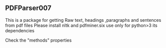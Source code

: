 ## PDFParser007
This is a package for getting Raw text, headings ,paragraphs and sentences from pdf files
Please install nltk and pdfminer.six use only for python>3 its dependencies

Check the "methods" properties 